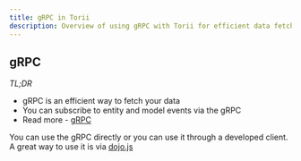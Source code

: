 ```yaml
---
title: gRPC in Torii
description: Overview of using gRPC with Torii for efficient data fetching and entity/model event subscriptions.
---
```


## gRPC

_TL;DR_

-   gRPC is an efficient way to fetch your data
-   You can subscribe to entity and model events via the gRPC
-   Read more - [gRPC](https://grpc.io/docs/what-is-grpc/introduction/)

You can use the gRPC directly or you can use it through a developed client. A great way to use it is via [dojo.js](/client/sdk/javascript.mdx)
